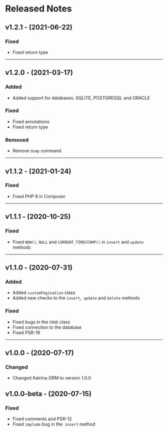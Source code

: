 # Released Notes
 
## v1.2.1 - (2021-06-22)

### Fixed

- Fixed return type
------------------------------------------------------------------------

## v1.2.0 - (2021-03-17)

### Added

- Added support for databases: SQLITE, POSTGRESQL and ORACLE

### Fixed

- Fixed annotations
- Fixed return type

### Removed

- Remove `dump` command
------------------------------------------------------------------------

## v1.1.2 - (2021-01-24)

### Fixed

- Fixed PHP 8 in Composer
------------------------------------------------------------------------

## v1.1.1 - (2020-10-25)

### Fixed

- Fixed `NOW()`, `NULL` and `CURRENT_TIMESTAMP()` in `insert` and `update` methods
------------------------------------------------------------------------

## v1.1.0 - (2020-07-31)

### Added

- Added `customPagination` class
- Added new checks to the `insert`,` update` and `delete` methods

### Fixed

- Fixed bugs in the `CRUD` class
- Fixed connection to the database
- Fixed PSR-19
------------------------------------------------------------------------
## v1.0.0 - (2020-07-17)

### Changed

- Changed Katrina ORM to version 1.0.0

## v1.0.0-beta - (2020-07-15)

### Fixed

- Fixed comments and PSR-12
- Fixed `implode` bug in the` insert` method
